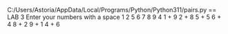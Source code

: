 C:/Users/Astoria/AppData/Local/Programs/Python/Python311/pairs.py ==
LAB 3
Enter your numbers with a space
1 2 5 6 7 8 9 4
1 + 9
2 + 8
5 + 5
6 + 4
8 + 2
9 + 1
4 + 6

